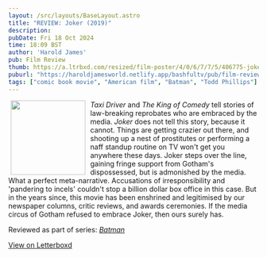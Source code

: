 ```yaml
---
layout: /src/layouts/BaseLayout.astro
title: "REVIEW: Joker (2019)"
description: 
pubDate: Fri 18 Oct 2024
time: 18:09 BST
author: 'Harold James'
pub: Film Review
thumb: https://a.ltrbxd.com/resized/film-poster/4/0/6/7/7/5/406775-joker-0-2000-0-3000-crop.jpg?v=e4ea7f98cc
puburl: "https://haroldjamesworld.netlify.app/bashfultv/pub/film-review"
tags: ["comic book movie", "American film", "Batman", "Todd Phillips"]
---
```

<img src="https://a.ltrbxd.com/resized/film-poster/4/0/6/7/7/5/406775-joker-0-2000-0-3000-crop.jpg?v=e4ea7f98cc" style="width:150px;height:auto;float:left;padding-right:10px;padding-left:5px;">

<i>Taxi Driver</i> and <i>The King of Comedy</i> tell stories of law-breaking reprobates who are embraced by the media. <i>Joker</i> does not tell this story, because it cannot. Things are getting crazier out there, and shooting up a nest of prostitutes or performing a naff standup routine on TV won't get you anywhere these days. Joker steps over the line, gaining fringe support from Gotham's dispossessed, but is admonished by the media. What a perfect meta-narrative. Accusations of irresponsibility and 'pandering to incels' couldn't stop a billion dollar box office in this case. But in the years since, this movie has been enshrined and legitimised by our newspaper columns, critic reviews, and awards ceremonies. If the media circus of Gotham refused to embrace Joker, then ours surely has.

Reviewed as part of series: <a href="/series/batman"><i>Batman</i></a>

<a href="https://letterboxd.com/for_you_bruce/film/joker-2019/" target="_blank" rel="noopener noreferrer">View on Letterboxd</a>